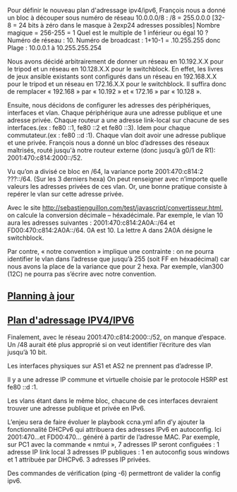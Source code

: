 Pour définir le nouveau plan d'adressage ipv4/ipv6, François nous a donné un bloc à découper sous numéro de réseau 10.0.0.0/8 : /8 = 255.0.0.0 [32- 8 = 24 bits à zéro dans le masque à 2exp24 adresses possibles] Nombre magique = 256-255 = 1 Quel est le multiple de 1 inférieur ou égal 10 ? Numéro de réseau : 10. Numéro de broadcast : 1+10-1 = .10.255.255 donc Plage : 10.0.0.1 à 10.255.255.254

Nous avons décidé arbitrairement de donner un réseau en 10.192.X.X pour le tripod et un réseau en 10.128.X.X pour le switchblock. En effet, les livres de jeux ansible existants sont configurés dans un réseau en 192.168.X.X pour le tripod et un réseau en 172.16.X.X pour le switchblock. Il suffira donc de remplacer « 192.168 » par « 10.192 » et « 172.16 » par « 10.128 ».

Ensuite, nous décidons de configurer les adresses des périphériques, interfaces et vlan. Chaque périphérique aura une adresse publique et une adresse privée. Chaque routeur a une adresse link-local sur chacune de ses interfaces.(ex : fe80 ::1, fe80 ::2 et fe80 ::3). Idem pour chaque commutateur.(ex : fe80 ::d :1). Chaque vlan doit avoir une adresse publique et une privée. François nous a donné un bloc d’adresses des réseaux maîtrisés, routé jusqu'à notre routeur externe (donc jusqu’à g0/1 de R1): 2001:470:c814:2000::/52.

Vu qu’on a divisé ce bloc en /64, la variance porte 2001:470:c814:2 ???::/64. (Sur les 3 derniers hexa) On peut renseigner avec n’importe quelle valeurs les adresses privées de ces vlan. Or, une bonne pratique consiste à repérer le vlan sur cette adresse privée.

Avec le site http://sebastienguillon.com/test/javascript/convertisseur.html, on calcule la conversion décimale – héxadécimale. Par exemple, le vlan 10 aura les adresses suivantes : 2001:470:c814:2A0A::/64 et FD00:470:c814:2A0A::/64. 0A est 10. La lettre A dans 2A0A désigne le switchblock.

Par contre, « notre convention » implique une contrainte : on ne pourra identifier le vlan dans l’adresse que jusqu’à 255 (soit FF en héxadécimal) car nous avons la place de la variance que pour 2 hexa. Par exemple, vlan300 (12C) ne pourra pas s’écrire avec notre convention.


## [Planning à jour](https://docs.google.com/spreadsheets/d/1zFA-i-1NdZ8Shb0r4ff5VIl1XpRT2mgDH1xgEIHK-KE/edit?ts=5ec284a0#gid=992991251)


## [Plan d'adressage IPV4/IPV6](https://docs.google.com/spreadsheets/d/1zFA-i-1NdZ8Shb0r4ff5VIl1XpRT2mgDH1xgEIHK-KE/edit?ts=5ec284a0#gid=0)

Finalement, avec le réseau 2001:470:c814:2000::/52, on manque d’espace. Un /48 aurait été plus approprié si on veut identifier l’écriture des vlan jusqu’à 10 bit.

Les interfaces physiques sur AS1 et AS2 ne prennent pas d’adresse IP.

Il y a une adresse IP commune et virtuelle choisie par le protocole HSRP est fe80 ::d :1.

Les vlans étant dans le même bloc, chacune de ces interfaces devraient trouver une adresse publique et privée en IPv6.

L’enjeu sera de faire évoluer le playbook ccna.yml afin d’y ajouter la fonctionnalité DHCPv6 qui attribuera des adresses IPv6 en autoconfig. Ici 2001:470…et FD00:470… généré à partir de l’adresse MAC. Par exemple, sur PC1 avec la commande « nmtui », 7 adresses IP seront configuées : 1 adresse IP link local 3 adresses IP publiques : 1 en autoconfig sous windows et 1 attribuée par DHCPv6. 3 adresses IP privées.

Des commandes de vérification (ping -6) permettront de valider la config ipv6.
